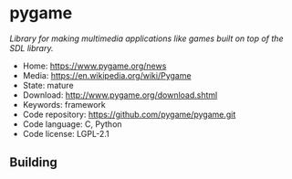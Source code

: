 # pygame

_Library for making multimedia applications like games built on top of the SDL library._

- Home: https://www.pygame.org/news
- Media: https://en.wikipedia.org/wiki/Pygame
- State: mature
- Download: http://www.pygame.org/download.shtml
- Keywords: framework
- Code repository: https://github.com/pygame/pygame.git
- Code language: C, Python
- Code license: LGPL-2.1

## Building

